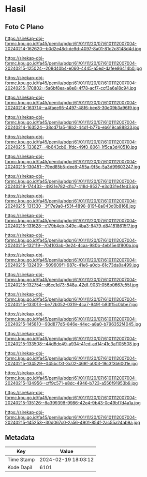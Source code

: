 # Hasil

## Foto C Plano

https://sirekap-obj-formc.kpu.go.id/fa45/pemilu/pdpr/61/01/11/20/07/6101112007004-20240214-162620--b0d2e48d-de9d-4097-8a01-81c2c8148d4d.jpg

https://sirekap-obj-formc.kpu.go.id/fa45/pemilu/pdpr/61/01/11/20/07/6101112007004-20240215-125024--208d40b4-e060-4445-a5ed-dafee86414b0.jpg

https://sirekap-obj-formc.kpu.go.id/fa45/pemilu/pdpr/61/01/11/20/07/6101112007004-20240215-170802--5a6bf8ea-a8e8-4f78-acf7-ccf3a6a18c94.jpg

https://sirekap-obj-formc.kpu.go.id/fa45/pemilu/pdpr/61/01/11/20/07/6101112007004-20240214-163714--a4faee95-4497-48f6-bee8-30e09b3a96f9.jpg

https://sirekap-obj-formc.kpu.go.id/fa45/pemilu/pdpr/61/01/11/20/07/6101112007004-20240214-163524--38cd71a5-18b2-44d1-b77b-eb619ca88833.jpg

https://sirekap-obj-formc.kpu.go.id/fa45/pemilu/pdpr/61/01/11/20/07/6101112007004-20240215-133827--4b643cb6-1fdc-49f0-8061-1f5ca3d40510.jpg

https://sirekap-obj-formc.kpu.go.id/fa45/pemilu/pdpr/61/01/11/20/07/6101112007004-20240215-130451--79ed85b5-dee8-455a-9f5c-5a3d99603247.jpg

https://sirekap-obj-formc.kpu.go.id/fa45/pemilu/pdpr/61/01/11/20/07/6101112007004-20240219-174433--4931e782-d1c7-418d-9537-e3d331e4fed3.jpg

https://sirekap-obj-formc.kpu.go.id/fa45/pemilu/pdpr/61/01/11/20/07/6101112007004-20240215-131330--3f17e9a8-f53f-4898-819f-8a043d0b8168.jpg

https://sirekap-obj-formc.kpu.go.id/fa45/pemilu/pdpr/61/01/11/20/07/6101112007004-20240215-131628--c179b4eb-349c-4ba3-8479-d841818615f7.jpg

https://sirekap-obj-formc.kpu.go.id/fa45/pemilu/pdpr/61/01/11/20/07/6101112007004-20240215-132119--704103ab-0e24-4caa-980b-4eb15e4f800a.jpg

https://sirekap-obj-formc.kpu.go.id/fa45/pemilu/pdpr/61/01/11/20/07/6101112007004-20240215-132409--509609f1-987c-41e6-a0cb-61c73da0a499.jpg

https://sirekap-obj-formc.kpu.go.id/fa45/pemilu/pdpr/61/01/11/20/07/6101112007004-20240215-132754--d6cc1d73-848a-42df-9031-056b0667e55f.jpg

https://sirekap-obj-formc.kpu.go.id/fa45/pemilu/pdpr/61/01/11/20/07/6101112007004-20240215-133013--be72b052-0319-4ca7-9491-b83ff5c0bbe7.jpg

https://sirekap-obj-formc.kpu.go.id/fa45/pemilu/pdpr/61/01/11/20/07/6101112007004-20240215-145810--93d877d5-846e-44ec-a8a0-b796352f4045.jpg

https://sirekap-obj-formc.kpu.go.id/fa45/pemilu/pdpr/61/01/11/20/07/6101112007004-20240215-133508--44d8de49-a934-41ed-ad14-41c3af105508.jpg

https://sirekap-obj-formc.kpu.go.id/fa45/pemilu/pdpr/61/01/11/20/07/6101112007004-20240215-134529--045bcf3f-3c02-469f-a003-18c3f3b6001e.jpg

https://sirekap-obj-formc.kpu.go.id/fa45/pemilu/pdpr/61/01/11/20/07/6101112007004-20240215-134956--cff9c571-e8dc-4946-b723-a556f91953b9.jpg

https://sirekap-obj-formc.kpu.go.id/fa45/pemilu/pdpr/61/01/11/20/07/6101112007004-20240215-135126--8a399398-9986-42e4-9b43-0c49bf7d4a1a.jpg

https://sirekap-obj-formc.kpu.go.id/fa45/pemilu/pdpr/61/01/11/20/07/6101112007004-20240215-145253--30d067c0-2a56-4901-854f-2ac55a24ab9a.jpg


## Metadata

| Key        | Value               |
| ---------- | ------------------- |
| Time Stamp | 2024-02-19 18:03:12 |
| Kode Dapil | 6101                |



